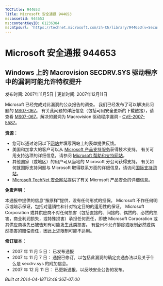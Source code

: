 ```yaml
---
TOCTitle: 944653
Title: Microsoft 安全通报 944653
ms:assetid: 944653
ms:contentKeyID: 61236384
ms:mtpsurl: 'https://technet.microsoft.com/zh-CN/library/944653(v=Security.10)'
---
```




Microsoft 安全通报 944653
=========================

Windows 上的 Macrovision SECDRV.SYS 驱动程序中的漏洞可能允许特权提升
--------------------------------------------------------------------

发布时间: 2007年11月5日 | 更新时间: 2007年12月11日

Microsoft 已经完成对此漏洞的公众报告的调查。 我们已经发布了可以解决此问题的 [MS07-067](http://technet.microsoft.com/security/bulletin/ms07-067)。 有关此问题的详细信息（包括可用安全更新的下载链接），请查看 [MS07-067](http://technet.microsoft.com/security/bulletin/ms07-067)。解决的漏洞为 Macrovision 驱动程序漏洞 - [CVE-2007-5587](http://www.cve.mitre.org/cgi-bin/cvename.cgi?name=cve-2007-5587)。

**资源：**

-   您可以通过访问以下[网站](https://support.microsoft.com/common/survey.aspx?scid=sw;en;1257&amp;showpage=1&amp;ws=technet&amp;sd=tech)并填写网站上的表单提供反馈。
-   美国和加拿大的客户可以从 [Microsoft 产品支持服务](http://go.microsoft.com/fwlink/?linkid=21131)获得技术支持。 有关可用支持选项的详细信息，请参阅 [Microsoft 帮助和支持网站](http://support.microsoft.com/default.aspx?ln=zh-cn)。
-   其他国家（或地区）的用户可从当地的 Microsoft 分公司获得支持。 有关如何就国际支持问题与 Microsoft 取得联系方面的详细信息，请访问[国际支持网站](http://go.microsoft.com/fwlink/?linkid=21155)。
-   [Microsoft TechNet 安全网站](http://go.microsoft.com/fwlink/?linkid=21132)提供了有关 Microsoft 产品安全的详细信息。

**免责声明：**

本通报中提供的信息“按原样”提供，没有任何形式的担保。 Microsoft 不作任何明示或暗示保证，包括对适销性和针对特定目的的适用性的保证。 Microsoft Corporation 或其供应商不对任何损害（包括直接的、间接的、偶然的、必然的损害，商业利润损失，或特殊损害）承担任何责任，即使 Microsoft Corporation 或其供应商事先已被告知有可能发生此类损害。 有些州不允许排除或限制必然或偶然损害的赔偿责任，因此上述限制可能不适用。

**修订版本：**

-   2007 年 11 月 5 日： 已发布通报
-   2007 年 11 月 7 日： 通报已修订，以包括此漏洞的确定变通办法以及关于什么是 secdrv.sys 的附加信息。
-   2007 年 12 月 11 日： 已更新通报，以反映安全公告的发布。

*Built at 2014-04-18T13:49:36Z-07:00*
